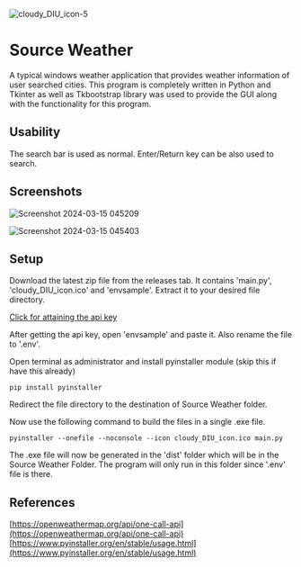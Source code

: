 ![cloudy_DIU_icon-5](https://github.com/okjazim/Source-Weather/assets/79494525/82d0ff49-c692-4533-8ce3-ff991c02de4d)
# Source Weather
A typical windows weather application that provides weather information of user searched cities. This program is completely written in Python and Tkinter as well as Tkbootstrap library was used to provide the GUI along with the functionality for this program.

## Usability
The search bar is used as normal.
Enter/Return key can be also used to search.

## Screenshots

![Screenshot 2024-03-15 045209](https://github.com/okjazim/Source-Weather/assets/79494525/d51c6607-9ad0-496f-b067-b90802f740b6)
 
![Screenshot 2024-03-15 045403](https://github.com/okjazim/Source-Weather/assets/79494525/27308b10-cd34-4277-b6a1-67ac7018f7b4)

## Setup
Download the latest zip file from the releases tab. It contains 'main.py', 'cloudy_DIU_icon.ico' and 'envsample'. Extract it to your desired file directory.

[Click for attaining the api key](https://openweathermap.org/appid)

After getting the api key, open 'envsample' and paste it. Also rename the file to '.env'.


Open terminal as administrator and install pyinstaller module (skip this if have this already)

`pip install pyinstaller`


Redirect the file directory to the destination of Source Weather folder.

Now use the following command to build the files in a single .exe file.

`pyinstaller --onefile --noconsole --icon cloudy_DIU_icon.ico main.py`


The .exe file will now be generated in the 'dist' folder which will be in the Source Weather Folder. The program will only run in this folder since '.env' file is there.

## References
[https://openweathermap.org/api/one-call-api](https://openweathermap.org/api/one-call-api)
[https://www.pyinstaller.org/en/stable/usage.html](https://www.pyinstaller.org/en/stable/usage.html)
